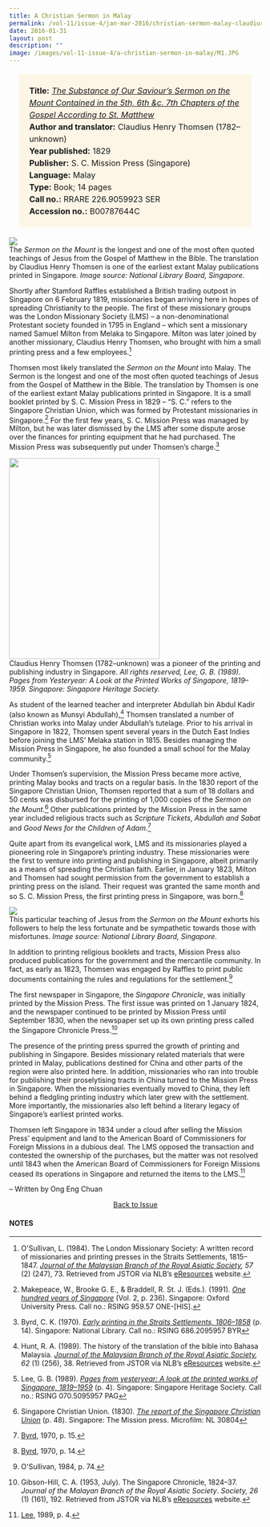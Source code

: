 ```yaml
---
title: A Christian Sermon in Malay
permalink: /vol-11/issue-4/jan-mar-2016/christian-sermon-malay-claudius-henry-thomsen/
date: 2016-01-31
layout: post
description: ""
image: /images/vol-11-issue-4/a-christian-sermon-in-malay/M1.JPG
---
```

<span style="background-colour: #fdf5e6; padding: 20px; margin: 20px; background:#fdf5e6; display:block; font-size:1rem; line-height:1.5rem;"> 
	<b>Title:</b> <a href="https://eresources.nlb.gov.sg/printheritage/detail/b3254e5b-902c-46d6-b1a0-f2c5badc25cf.aspx"><i>The Substance of Our Saviour’s Sermon on the Mount Contained in the 5th, 6th &c. 7th Chapters of the Gospel According to St. Matthew</i></a><br>
<b>Author and translator:</b> Claudius Henry Thomsen (1782–unknown)<br>
<b>Year published:</b> 1829<br>
<b>Publisher:</b> S. C. Mission Press (Singapore)<br>
<b>Language:</b> Malay<br>
<b>Type:</b> Book; 14 pages<br>
<b>Call no.:</b> RRARE 226.9059923 SER<br>
<b>Accession no.:</b> B00787644C
</span>

<img src="/images/vol-11-issue-4/a-christian-sermon-in-malay/M1.JPG">
<div style="background-color: white;">The <i>Sermon on the Mount</i> is the longest and one of the most often quoted teachings of Jesus from the Gospel of Matthew in the Bible. The translation by Claudius Henry Thomsen is one of the earliest extant Malay publications printed in Singapore. <i>Image source: National Library Board, Singapore.</i></div>

Shortly after Stamford Raffles established a British trading outpost in Singapore on 6 February 1819, missionaries began arriving here in hopes of spreading Christianity to the people. The first of these missionary 
groups was the London Missionary Society (LMS) – a non-denominational Protestant society founded in 1795 in England – which sent a missionary named Samuel Milton from Melaka to Singapore. Milton was later joined by another missionary, Claudius Henry Thomsen, who brought with him a small printing press and a few employees.[^1]

Thomsen most likely translated the *Sermon on the Mount* into Malay. The Sermon is the longest and one of the most often quoted teachings of Jesus from the Gospel of Matthew in the Bible. The translation by Thomsen is one of the earliest extant Malay publications printed in Singapore. It is a small booklet printed by S. C. Mission Press in 1829 – “S. C.” refers to the Singapore Christian Union, which was formed by Protestant missionaries in Singapore.[^2] For the first few years, S. C. Mission Press was managed by Milton, but he was later dismissed by the LMS after some dispute arose over the finances for printing equipment that he had purchased. The Mission Press was subsequently put under Thomsen’s charge.[^3]

<img style="width: 300px; height: 400px;" src="/images/vol-11-issue-4/a-christian-sermon-in-malay/M2.JPG">
<div style="background-color: white;">Claudius Henry Thomsen (1782–unknown) was a pioneer of the printing and publishing industry in Singapore. <i>All rights reserved, Lee, G. B. (1989). Pages from Yesteryear: A Look at the Printed Works of Singapore, 1819–1959. Singapore: Singapore Heritage Society.</i></div>

As student of the learned teacher and interpreter Abdullah bin Abdul Kadir (also known as Munsyi Abdullah),[^4] Thomsen translated a number of Christian works into Malay under Abdullah’s tutelage. Prior to his arrival in Singapore in 1822, Thomsen spent several years in the Dutch East Indies before joining the LMS’ Melaka station in 1815. Besides managing the Mission Press in Singapore, he also founded a small school for the Malay community.[^5]

Under Thomsen’s supervision, the Mission Press became more active, printing Malay books and tracts on a regular basis. In the 1830 report of the Singapore Christian Union, Thomsen reported that a sum of 18 dollars and 50 cents was disbursed for the printing of 1,000 copies of the *Sermon on the Mount*.[^6] Other publications printed by the Mission Press in the same year included religious tracts such as *Scripture Tickets*, *Abdullah and Sabat* and *Good News for the Children of Adam*.[^7]

Quite apart from its evangelical work, LMS and its missionaries played a pioneering role in Singapore’s printing industry. These missionaries were the first to venture into printing and publishing in Singapore, albeit primarily as a means of spreading the Christian faith. Earlier, in January 1823, Milton and Thomsen had sought permission from the government to establish a printing press on the island. Their request was granted the same month and so S. C. Mission Press, the first printing press in Singapore, was born.[^8]

<img src="/images/vol-11-issue-4/a-christian-sermon-in-malay/M3.JPG">
<div style="background-color: white;">This particular teaching of Jesus from the <i>Sermon on the Mount</i> exhorts his followers to help the less fortunate and be sympathetic towards those with misfortunes. <i>Image source: National Library Board, Singapore.</i></div>

In addition to printing religious booklets and tracts, Mission Press also produced publications for the government and the mercantile community. In fact, as early as 1823, Thomsen was engaged by Raffles to print public documents containing the rules and regulations for the settlement.[^9]

The first newspaper in Singapore, the *Singapore Chronicle*, was initially printed by the Mission Press. The first issue was printed on 1 January 1824, and the newspaper continued to be printed by 
Mission Press until September 1830, when the newspaper set up its own printing press called the Singapore Chronicle Press.[^10]

The presence of the printing press spurred the growth of printing and publishing in Singapore. Besides missionary related materials that were printed in Malay, publications destined for China and other parts of the region were also printed here. In addition, missionaries who ran into trouble for publishing their proselytising tracts in China turned to the Mission Press in Singapore. When the missionaries eventually moved to China, they left behind a fledgling printing industry which later grew with the 
settlement. More importantly, the missionaries also left behind a literary legacy of Singapore’s earliest printed works.

Thomsen left Singapore in 1834 under a cloud after selling the Mission Press’ equipment and land to the American Board of Commissioners for Foreign Missions in a dubious deal. The LMS opposed the transaction and contested the ownership of the purchases, but the matter was not resolved until 1843 when the American Board of Commissioners for Foreign Missions ceased its operations in Singapore and returned the items to the LMS.[^11]

– Written by Ong Eng Chuan

<a href="/vol-11/issue-4/jan-mar-2016/"><center>Back to Issue</center></a>

#### **NOTES**
[^1]:O'Sullivan, L. (1984). The London Missionary Society: A written record of missionaries and printing presses in the Straits Settlements, 1815–1847. [*Journal of the Malaysian Branch of the Royal Asiatic Society*](http://eservice.nlb.gov.sg/item_holding_s.aspx?bid=4126333)*, 57* (2) (247), 73. Retrieved from JSTOR via NLB’s [eResources](https://eresources.nlb.gov.sg/main) website.
[^2]:Makepeace, W., Brooke G. E., & Braddell, R. St. J. (Eds.). (1991). [*One hundred years of Singapore*](http://eservice.nlb.gov.sg/item_holding_s.aspx?bid=6203718) (Vol. 2, p. 236). Singapore: Oxford University Press. Call no.: RSING 959.57 ONE-[HIS].
[^3]:Byrd, C. K. (1970). [*Early printing in the Straits Settlements, 1806–1858*](http://eservice.nlb.gov.sg/item_holding_s.aspx?bid=4081984) (p. 14). Singapore: National Library. Call no.: RSING 686.2095957 BYR
[^4]:Hunt, R. A. (1989). The history of the translation of the bible into Bahasa Malaysia. [*Journal of the Malaysian Branch of the Royal Asiatic Society*](http://eservice.nlb.gov.sg/item_holding_s.aspx?bid=4126333)*, 62* (1)  (256), 38. Retrieved from JSTOR via NLB’s [eResources](https://eresources.nlb.gov.sg/main) website.
[^5]:Lee, G. B. (1989). [*Pages from yesteryear: A look at the printed works of Singapore, 1819–1959*](http://eservice.nlb.gov.sg/item_holding_s.aspx?bid=5360274) (p. 4). Singapore: Singapore Heritage Society. Call no.: RSING 070.5095957 PAG
[^6]:Singapore Christian Union. (1830). [*The report of the Singapore Christian Union*](https://eresources.nlb.gov.sg/printheritage/detail/f6c7e4f9-05d1-4281-85c4-ad2bfbbaf28d.aspx) (p. 48). Singapore: The Mission press. Microfilm: NL 30804
[^7]:[Byrd](http://eservice.nlb.gov.sg/item_holding_s.aspx?bid=4081984), 1970, p. 15.
[^8]:[Byrd](http://eservice.nlb.gov.sg/item_holding_s.aspx?bid=4081984), 1970, p. 14.
[^9]:O'Sullivan, 1984, p. 74.
[^10]:Gibson-Hill, C. A. (1953, July). The Singapore Chronicle, 1824–37. *Journal of the Malayan Branch of the Royal Asiatic Society*. *Society, 26* (1) (161), 192. Retrieved from JSTOR via NLB’s [eResources](https://eresources.nlb.gov.sg/main) website.
[^11]:[Lee](http://eservice.nlb.gov.sg/item_holding_s.aspx?bid=5360274), 1989, p. 4.

